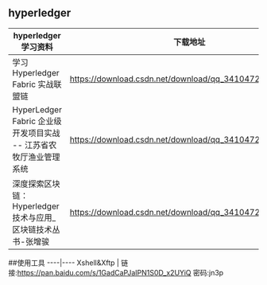 ## hyperledger
hyperledger学习资料|下载地址
----|----
学习Hyperledger Fabric 实战联盟链|https://download.csdn.net/download/qq_34104725/10913315
HyperLedger Fabric 企业级开发项目实战 -- 江苏省农牧厅渔业管理系统 | https://download.csdn.net/download/qq_34104725/10918172
深度探索区块链：Hyperledger技术与应用_区块链技术丛书-张增骏 | https://download.csdn.net/download/qq_34104725/10918189

##使用工具
----|----
Xshell&Xftp | 链接:https://pan.baidu.com/s/1GadCaPJaIPN1S0D_x2UYiQ 密码:jn3p
